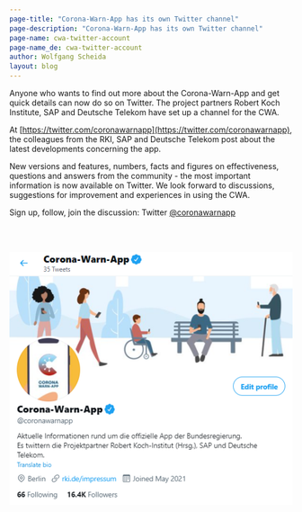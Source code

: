 ```yaml
---
page-title: "Corona-Warn-App has its own Twitter channel"
page-description: "Corona-Warn-App has its own Twitter channel"
page-name: cwa-twitter-account
page-name_de: cwa-twitter-account
author: Wolfgang Scheida
layout: blog
---
```


Anyone who wants to find out more about the Corona-Warn-App and get quick details can now do so on Twitter. The project partners Robert Koch Institute, SAP and Deutsche Telekom have set up a channel for the CWA.


<!-- overview -->


At [https://twitter.com/coronawarnapp](https://twitter.com/coronawarnapp), the colleagues from the RKI, SAP and Deutsche Telekom post about the latest developments concerning the app. 

New versions and features, numbers, facts and figures on effectiveness, questions and answers from the community - the most important information is now available on Twitter. We look forward to discussions, suggestions for improvement and experiences in using the CWA. 

Sign up, follow, join the discussion: Twitter [@coronawarnapp](https://twitter.com/coronawarnapp)


<br></br>
<center> <img src="./cwa-twitter-account.png" title="CWA Twitter channel" alt="CWA Twitter channel" style="align: center"> </center>
<br></br>
